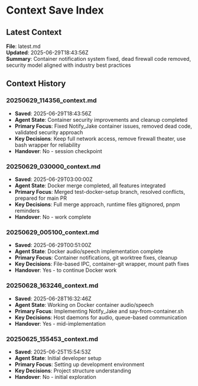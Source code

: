 # Context Save Index

## Latest Context

**File**: latest.md  
**Updated**: 2025-06-29T18:43:56Z  
**Summary**: Container notification system fixed, dead firewall code removed, security model aligned with industry best practices

## Context History

### 20250629_114356_context.md
- **Saved**: 2025-06-29T18:43:56Z
- **Agent State**: Container security improvements and cleanup completed
- **Primary Focus**: Fixed Notify_Jake container issues, removed dead code, validated security approach
- **Key Decisions**: Keep full network access, remove firewall theater, use bash wrapper for reliability
- **Handover**: No - session checkpoint

### 20250629_030000_context.md
- **Saved**: 2025-06-29T03:00:00Z
- **Agent State**: Docker merge completed, all features integrated
- **Primary Focus**: Merged test-docker-setup branch, resolved conflicts, prepared for main PR
- **Key Decisions**: Full merge approach, runtime files gitignored, pnpm reminders
- **Handover**: No - work complete

### 20250629_005100_context.md
- **Saved**: 2025-06-29T00:51:00Z
- **Agent State**: Docker audio/speech implementation complete
- **Primary Focus**: Container notifications, git worktree fixes, cleanup
- **Key Decisions**: File-based IPC, container-git wrapper, mount path fixes
- **Handover**: Yes - to continue Docker work

### 20250628_163246_context.md
- **Saved**: 2025-06-28T16:32:46Z
- **Agent State**: Working on Docker container audio/speech
- **Primary Focus**: Implementing Notify_Jake and say-from-container.sh
- **Key Decisions**: Host daemons for audio, queue-based communication
- **Handover**: Yes - mid-implementation

### 20250625_155453_context.md
- **Saved**: 2025-06-25T15:54:53Z
- **Agent State**: Initial developer setup
- **Primary Focus**: Setting up development environment
- **Key Decisions**: Project structure understanding
- **Handover**: No - initial exploration